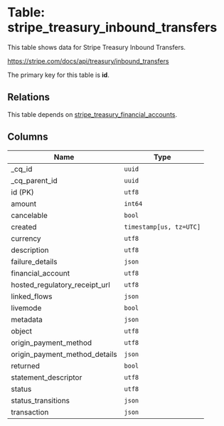 # Table: stripe_treasury_inbound_transfers

This table shows data for Stripe Treasury Inbound Transfers.

https://stripe.com/docs/api/treasury/inbound_transfers

The primary key for this table is **id**.

## Relations

This table depends on [stripe_treasury_financial_accounts](stripe_treasury_financial_accounts.md).

## Columns

| Name          | Type          |
| ------------- | ------------- |
|_cq_id|`uuid`|
|_cq_parent_id|`uuid`|
|id (PK)|`utf8`|
|amount|`int64`|
|cancelable|`bool`|
|created|`timestamp[us, tz=UTC]`|
|currency|`utf8`|
|description|`utf8`|
|failure_details|`json`|
|financial_account|`utf8`|
|hosted_regulatory_receipt_url|`utf8`|
|linked_flows|`json`|
|livemode|`bool`|
|metadata|`json`|
|object|`utf8`|
|origin_payment_method|`utf8`|
|origin_payment_method_details|`json`|
|returned|`bool`|
|statement_descriptor|`utf8`|
|status|`utf8`|
|status_transitions|`json`|
|transaction|`json`|